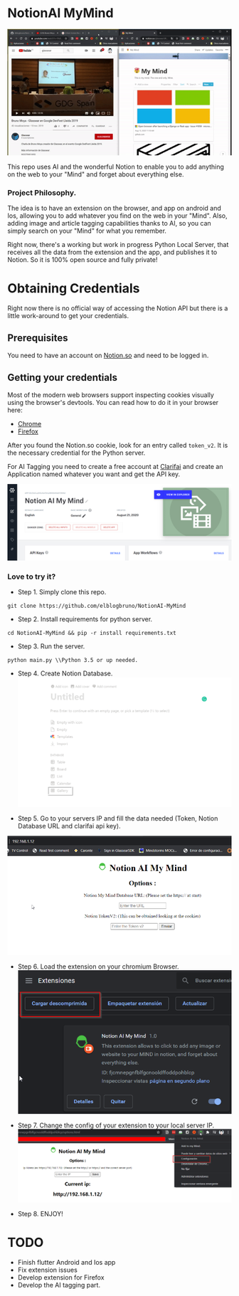 # NotionAI MyMind
![Alt Text](doc/header_gif.gif)

This repo uses AI and the wonderful Notion to enable you to add anything on the web to your "Mind" and forget about everything else.


### Project Philosophy.

The idea is to have an extension on the browser, and app on android and Ios, allowing you to add whatever you find on the web in your "Mind".
Also, adding image and article tagging capabilities thanks to AI, so you can simply search on your "Mind" for what you remember.

Right now, there's a working but work in progress Python Local Server, that receives all the data from the extension and the app, and publishes it to Notion. So it is 100% open source and fully private!

# Obtaining Credentials

Right now there is no official way of accessing the Notion API but there is a little work-around to get your credentials.

## Prerequisites

You need to have an account on [Notion.so](https://notion.so/) and need to be logged in.

## Getting your credentials

Most of the modern web browsers support inspecting cookies visually using the browser's devtools.
You can read how to do it in your browser here:

- [Chrome](https://developers.google.com/web/tools/chrome-devtools/manage-data/cookies)
- [Firefox](https://developer.mozilla.org/en-US/docs/Tools/Storage_Inspector)

After you found the Notion.so cookie, look for an entry called `token_v2`. It is the necessary credential for the Python server. 

For AI Tagging you need to create a free account at [Clarifai](https://www.clarifai.com/) and create an Application named whatever you want and get the API key.

![Clarifai Screen](/doc/clarifai.png)


### Love to try it?

- Step 1. Simply clone this repo.
```
git clone https://github.com/elblogbruno/NotionAI-MyMind
```
- Step 2. Install requirements for python server.
```
cd NotionAI-MyMind && pip -r install requirements.txt
```
- Step 3. Run the server.
```
python main.py \\Python 3.5 or up needed.
```
- Step 4. Create Notion Database.
![Notion Screen](/doc/notion-database-howto.png)

- Step 5. Go to your servers IP and fill the data needed (Token, Notion Database URL and clarifai api key).

![Options Screen](/doc/options_python.png)

- Step 6. Load the extension on your chromium Browser.
![Extension Screen](/doc/extension_howto.png)

- Step 7. Change the config of your extension to your local server IP.
![Settings Screen](/doc/settings_howto.png)

- Step 8. ENJOY!


# TODO
- Finish flutter Android and Ios app
- Fix extension issues
- Develop extension for Firefox
- Develop the AI tagging part.

